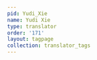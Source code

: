 ```yaml
---
pid: Yudi_Xie
name: Yudi Xie
type: translator
order: '171'
layout: tagpage
collection: translator_tags
---
```

